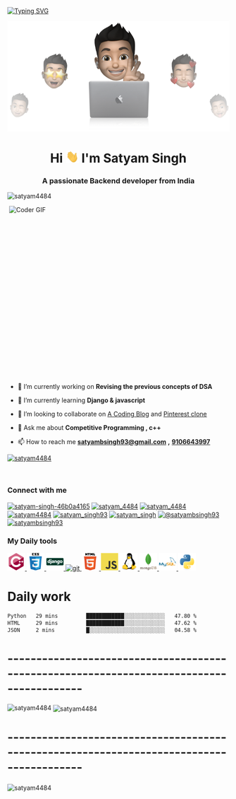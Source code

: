 [![Typing SVG](https://readme-typing-svg.herokuapp.com?color=1A93F7&size=25&center=true&width=600&lines=Welcome+to+My+Repository+!+Do+Contribute+)](https://git.io/typing-svg)

<p align="center"><img src="https://raw.githubusercontent.com/KevinPatel04/KevinPatel04/master/cover-thompson.png"></p>
<h1 align="center">Hi <img src="https://github.com/ankitwarbhe/ankitwarbhe/blob/master/Hi.gif" width="29px"> I'm Satyam Singh</h1>
<h3 align="center">A passionate Backend developer from India</h3>


<p align="left"> <img src="https://komarev.com/ghpvc/?username=satyam4484&label=Profile%20views&color=0e75b6&style=flat" alt="satyam4484" /> </p>
<img align="right" src="https://github.com/ankitwarbhe/ankitwarbhe/blob/master/developer.gif" alt="Coder GIF" width="500" height="400">

- 🔭 I’m currently working on **Revising the previous concepts of DSA**

- 🌱 I’m currently learning **Django & javascript**

- 👯 I’m looking to collaborate on [A Coding Blog](https://github.com/satyam4484/A_Coding_Blog) and [Pinterest clone](https://github.com/satyam4484/Pinterest---clone)

- 💬 Ask me about **Competitive Programming , c++**

- 📫 How to reach me **satyambsingh93@gmail.com** **,** **[9106643997](9106643997)**



<p align="left"> <a href="https://github.com/ryo-ma/github-profile-trophy"><img src="https://github-profile-trophy.vercel.app/?username=satyam4484" alt="satyam4484" /></a> </p>

<p align="left"> <a href="https://twitter.com/" target="blank"><img src="https://img.shields.io/twitter/follow/?logo=twitter&style=for-the-badge" alt="" /></a> </p>

<h3 align="left">Connect with me</h3>
<p align="left">
<a href="https://linkedin.com/in/satyam-singh-46b0a4165" target="blank"><img align="center" src="https://raw.githubusercontent.com/rahuldkjain/github-profile-readme-generator/master/src/images/icons/Social/linked-in-alt.svg" alt="satyam-singh-46b0a4165" height="30" width="40" /></a>
<a href="https://instagram.com/satyam_4484" target="blank"><img align="center" src="https://raw.githubusercontent.com/rahuldkjain/github-profile-readme-generator/master/src/images/icons/Social/instagram.svg" alt="satyam_4484" height="30" width="40" /></a>
<a href="https://www.codechef.com/users/satyam_4484" target="blank"><img align="center" src="https://cdn.jsdelivr.net/npm/simple-icons@3.1.0/icons/codechef.svg" alt="satyam_4484" height="30" width="40" /></a>
<a href="https://www.hackerrank.com/satyam4484" target="blank"><img align="center" src="https://raw.githubusercontent.com/rahuldkjain/github-profile-readme-generator/master/src/images/icons/Social/hackerrank.svg" alt="satyam4484" height="30" width="40" /></a>
<a href="https://codeforces.com/profile/satyam_singh93" target="blank"><img align="center" src="https://cdn.jsdelivr.net/npm/simple-icons@3.0.1/icons/codeforces.svg" alt="satyam_singh93" height="30" width="40" /></a>
<a href="https://www.leetcode.com/satyam_singh" target="blank"><img align="center" src="https://raw.githubusercontent.com/rahuldkjain/github-profile-readme-generator/master/src/images/icons/Social/leet-code.svg" alt="satyam_singh" height="30" width="40" /></a>
<a href="https://www.hackerearth.com/@satyambsingh93" target="blank"><img align="center" src="https://raw.githubusercontent.com/rahuldkjain/github-profile-readme-generator/master/src/images/icons/Social/hackerearth.svg" alt="@satyambsingh93" height="30" width="40" /></a>
<a href="https://auth.geeksforgeeks.org/user/satyambsingh93" target="blank"><img align="center" src="https://raw.githubusercontent.com/rahuldkjain/github-profile-readme-generator/master/src/images/icons/Social/geeks-for-geeks.svg" alt="satyambsingh93" height="30" width="40" /></a>
</p>



<h3 align="left">My Daily tools </h3>
<p align="left"> <a href="https://www.w3schools.com/cpp/" target="_blank"> <img src="https://raw.githubusercontent.com/devicons/devicon/master/icons/cplusplus/cplusplus-original.svg" alt="cplusplus" width="40" height="40"/> </a> <a href="https://www.w3schools.com/css/" target="_blank"> <img src="https://raw.githubusercontent.com/devicons/devicon/master/icons/css3/css3-original-wordmark.svg" alt="css3" width="40" height="40"/> </a> <a href="https://www.djangoproject.com/" target="_blank"> <img src="https://raw.githubusercontent.com/devicons/devicon/master/icons/django/django-original.svg" alt="django" width="40" height="40"/> </a> <a href="https://git-scm.com/" target="_blank"> <img src="https://www.vectorlogo.zone/logos/git-scm/git-scm-icon.svg" alt="git" width="40" height="40"/> </a> <a href="https://www.w3.org/html/" target="_blank"> <img src="https://raw.githubusercontent.com/devicons/devicon/master/icons/html5/html5-original-wordmark.svg" alt="html5" width="40" height="40"/> </a> <a href="https://developer.mozilla.org/en-US/docs/Web/JavaScript" target="_blank"> <img src="https://raw.githubusercontent.com/devicons/devicon/master/icons/javascript/javascript-original.svg" alt="javascript" width="40" height="40"/> </a> <a href="https://www.linux.org/" target="_blank"> <img src="https://raw.githubusercontent.com/devicons/devicon/master/icons/linux/linux-original.svg" alt="linux" width="40" height="40"/> </a> <a href="https://www.mongodb.com/" target="_blank"> <img src="https://raw.githubusercontent.com/devicons/devicon/master/icons/mongodb/mongodb-original-wordmark.svg" alt="mongodb" width="40" height="40"/> </a> <a href="https://www.mysql.com/" target="_blank"> <img src="https://raw.githubusercontent.com/devicons/devicon/master/icons/mysql/mysql-original-wordmark.svg" alt="mysql" width="40" height="40"/> </a> <a href="https://www.python.org" target="_blank"> <img src="https://raw.githubusercontent.com/devicons/devicon/master/icons/python/python-original.svg" alt="python" width="40" height="40"/> </a> </p>


# Daily work
<!--START_SECTION:waka-->
```text
Python   29 mins         ████████████░░░░░░░░░░░░░   47.80 % 
HTML     29 mins         ████████████░░░░░░░░░░░░░   47.62 % 
JSON     2 mins          █░░░░░░░░░░░░░░░░░░░░░░░░   04.58 % 
```
<!--END_SECTION:waka-->

# -----------------------------------------------------------------------------------------
<p><img align="left" src="https://github-readme-stats.vercel.app/api/top-langs?username=satyam4484&show_icons=true&locale=en&layout=compact" alt="satyam4484" /></p>

<p>&nbsp;<img align="center" src="https://github-readme-stats.vercel.app/api?username=satyam4484&show_icons=true&locale=en" alt="satyam4484" /></p>

# -----------------------------------------------------------------------------------------
<p><img align="center" src="https://github-readme-streak-stats.herokuapp.com/?user=satyam4484&" alt="satyam4484" /></p>
